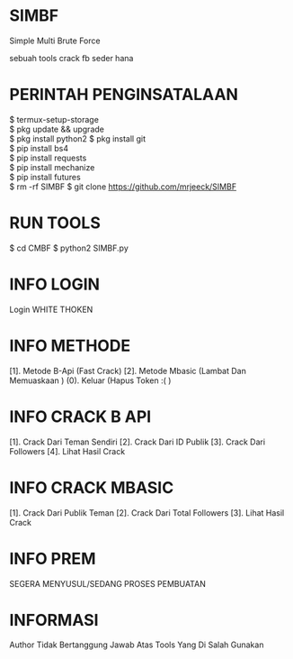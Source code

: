 # SIMBF
Simple Multi Brute Force

sebuah tools crack fb seder hana
# PERINTAH PENGINSATALAAN
$ termux-setup-storage  
$ pkg update && upgrade  
$ pkg install python2 
$ pkg install git  
$ pip install bs4  
$ pip install requests  
$ pip install mechanize  
$ pip install futures  
$ rm -rf SIMBF
$ git clone https://github.com/mrjeeck/SIMBF 
# RUN TOOLS
$ cd CMBF
$ python2 SIMBF.py
# INFO LOGIN
Login WHITE THOKEN
# INFO METHODE 
[1]. Metode B-Api (Fast Crack)
[2]. Metode Mbasic (Lambat Dan Memuaskaan )
(0). Keluar (Hapus Token :( )
# INFO CRACK B API
[1]. Crack Dari Teman Sendiri
[2]. Crack Dari ID Publik
[3]. Crack Dari Followers
[4]. Lihat Hasil Crack
# INFO CRACK MBASIC
[1]. Crack Dari Publik Teman
[2]. Crack Dari Total Followers
[3]. Lihat Hasil Crack
# INFO PREM
SEGERA MENYUSUL/SEDANG PROSES PEMBUATAN
# INFORMASI 
Author Tidak Bertanggung Jawab Atas Tools Yang Di Salah Gunakan
